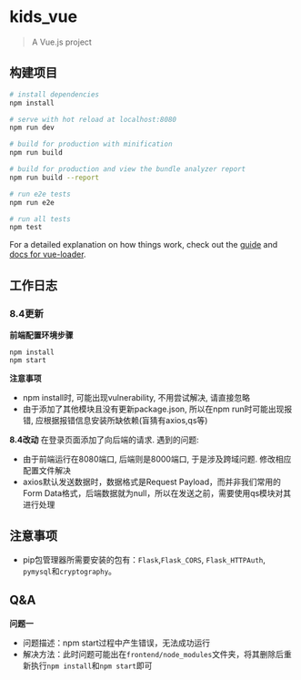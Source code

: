 # kids_vue

> A Vue.js project

## 构建项目

``` bash
# install dependencies
npm install

# serve with hot reload at localhost:8080
npm run dev

# build for production with minification
npm run build

# build for production and view the bundle analyzer report
npm run build --report

# run e2e tests
npm run e2e

# run all tests
npm test
```

For a detailed explanation on how things work, check out the [guide](http://vuejs-templates.github.io/webpack/) and [docs for vue-loader](http://vuejs.github.io/vue-loader).

## 工作日志

### 8.4更新
**前端配置环境步骤**
```shell
npm install
npm start
```
**注意事项**
- npm install时, 可能出现vulnerability, 不用尝试解决, 请直接忽略
- 由于添加了其他模块且没有更新package.json, 所以在npm run时可能出现报错, 应根据报错信息安装所缺依赖(盲猜有axios,qs等)

**8.4改动**
在登录页面添加了向后端的请求. 遇到的问题:
- 由于前端运行在8080端口, 后端则是8000端口, 于是涉及跨域问题. 修改相应配置文件解决
- axios默认发送数据时，数据格式是Request Payload，而并非我们常用的Form Data格式，后端数据就为null，所以在发送之前，需要使用qs模块对其进行处理

## 注意事项

+ pip包管理器所需要安装的包有：`Flask`,`Flask_CORS`, `Flask_HTTPAuth`, `pymysql`和`cryptography`。

## Q&A

**问题一**

+ 问题描述：npm start过程中产生错误，无法成功运行
+ 解决方法：此时问题可能出在`frontend/node_modules`文件夹，将其删除后重新执行`npm install`和`npm start`即可
